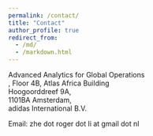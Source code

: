 ```yaml
---
permalink: /contact/
title: "Contact"
author_profile: true
redirect_from: 
  - /md/
  - /markdown.html
---
```



Advanced Analytics for Global Operations <br>,
Floor 4B, Atlas Africa Building<br>
Hoogoorddreef 9A, <br>
1101BA Amsterdam, <br>
adidas International B.V. <br>

Email: zhe dot roger dot li at gmail dot nl
